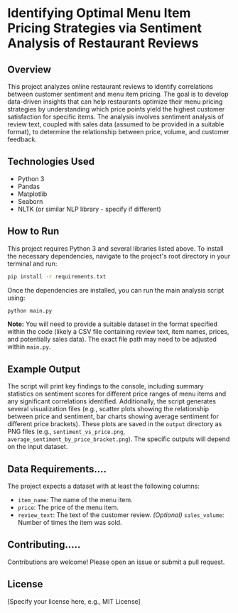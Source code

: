 # Identifying Optimal Menu Item Pricing Strategies via Sentiment Analysis of Restaurant Reviews

## Overview


This project analyzes online restaurant reviews to identify correlations between customer sentiment and menu item pricing.  The goal is to develop data-driven insights that can help restaurants optimize their menu pricing strategies by understanding which price points yield the highest customer satisfaction for specific items.  The analysis involves sentiment analysis of review text, coupled with sales data (assumed to be provided in a suitable format), to determine the relationship between price, volume, and customer feedback.

## Technologies Used

* Python 3
* Pandas
* Matplotlib
* Seaborn
* NLTK (or similar NLP library - specify if different)

## How to Run

This project requires Python 3 and several libraries listed above.  To install the necessary dependencies, navigate to the project's root directory in your terminal and run:

```bash
pip install -r requirements.txt
```

Once the dependencies are installed, you can run the main analysis script using:

```bash
python main.py
```

**Note:**  You will need to provide a suitable dataset in the format specified within the code (likely a CSV file containing review text, item names, prices, and potentially sales data).  The exact file path may need to be adjusted within `main.py`.

## Example Output

The script will print key findings to the console, including summary statistics on sentiment scores for different price ranges of menu items and any significant correlations identified.  Additionally, the script generates several visualization files (e.g., scatter plots showing the relationship between price and sentiment, bar charts showing average sentiment for different price brackets).  These plots are saved in the `output` directory as PNG files (e.g., `sentiment_vs_price.png`, `average_sentiment_by_price_bracket.png`).  The specific outputs will depend on the input dataset.


## Data Requirements....

The project expects a dataset with at least the following columns:

* `item_name`: The name of the menu item.
* `price`: The price of the menu item.
* `review_text`: The text of the customer review.
*(Optional)* `sales_volume`: Number of times the item was sold.


## Contributing.....

Contributions are welcome! Please open an issue or submit a pull request.


## License

[Specify your license here, e.g., MIT License]
